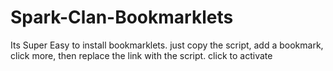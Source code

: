 # Spark-Clan-Bookmarklets

Its Super Easy to install bookmarklets. just copy the script, add a bookmark, click more, then replace the link with the script. click to activate
